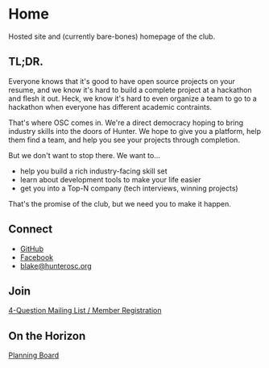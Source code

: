 # Home

Hosted site and (currently bare-bones) homepage of the club.

## TL;DR.

Everyone knows that it's good to have open source projects on your resume, and we know it's hard to build a complete project at a hackathon and flesh it out. Heck, we know it's hard to even organize a team to go to a hackathon when everyone has different academic contraints.

That's where OSC comes in. We're a direct democracy hoping to bring industry skills into the doors of Hunter. We hope to give you a platform, help them find a team, and help you see your projects through completion. 

But we don't want to stop there. We want to...

* help you build a rich industry-facing skill set
* learn about development tools to make your life easier
* get you into a Top-N company (tech interviews, winning projects)

That's the promise of the club, but we need you to make it happen.

## Connect

* [GitHub](https://github.com/Hunter-Open-Source-Club)
* [Facebook](https://www.facebook.com/HunterOSC/)
* blake@hunterosc.org

## Join

[4-Question Mailing List / Member Registration](https://forms.gle/AMfuciYbbTW4fpWr6)

## On the Horizon

[Planning Board](https://github.com/orgs/Hunter-Open-Source-Club/projects/2)
